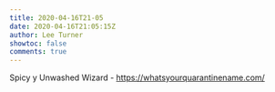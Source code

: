 ```yaml
---
title: 2020-04-16T21-05
date: 2020-04-16T21:05:15Z
author: Lee Turner
showtoc: false
comments: true
---
```


Spicy y Unwashed Wizard - https://whatsyourquarantinename.com/

